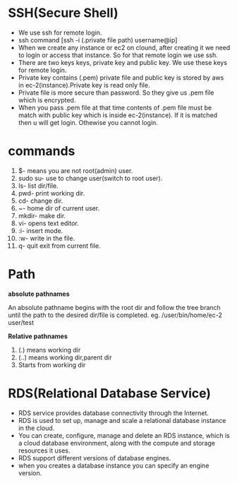 # SSH(Secure Shell)
- We use ssh for remote login.
- ssh command [ssh -i (.private file path) username@ip] 
- When we create any instance or ec2 on clound, after creating it we need to login or access that instance. So for that remote login
  we use ssh.
- There are two keys keys, private key and public key. We use these keys for remote login.
- Private key contains (.pem) private file and public key is stored by aws in ec-2(instance).Private key is read only file.
- Private file is more secure than password. So they give us .pem file which is encrypted.
- When you pass .pem file at that time contents of .pem file must be match with public key which is inside ec-2(instance). If it is 
  matched then u will get login. Othewise you cannot login.



# commands
1. $-		      means you are not root(admin) user.
2. sudo su-	  use to change user(switch to root user).
3. ls-		      list dir/file.
4. pwd-		    print working dir.
5. cd-		      change dir.
6. ~-		      home dir of current user.
7. mkdir-		  make dir.
8. vi- 		    opens text editor.
9. :i-		      insert mode.
10. :w-		     write in the file.
11. q-		      quit exit from current file.




# Path
**absolute pathnames**			                      

An absolute pathname begins with the root dir and follow the tree branch until the path to the desired dir/file	is completed.
eg. /user/bin/home/ec-2 user/test

**Relative pathnames**

1. (.) means working dir
2. (..) means working dir,parent dir
3. Starts from working dir




# RDS(Relational Database Service)
- RDS service provides database connectivity through the Internet.
- RDS is used to set up, manage and scale a relational database instance in the cloud.
- You can create, configure, manage and delete an RDS instance, which is a cloud database environment, along with
  the compute and storage resources it uses.
- RDS support different versions of database engines.
- when you creates a database instance you can specify an engine version.


















